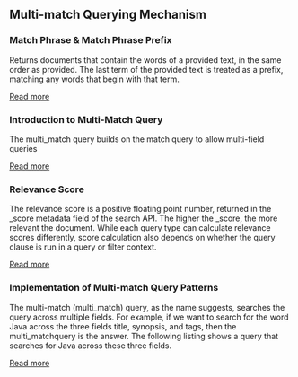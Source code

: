 ## Multi-match Querying Mechanism

### Match Phrase & Match Phrase Prefix

Returns documents that contain the words of a provided text, in the same order as provided. The last term of the provided text is treated as a prefix, matching any words that begin with that term.

[Read more](https://www.elastic.co/guide/en/elasticsearch/reference/current/query-dsl-match-query-phrase-prefix.html)

### Introduction to Multi-Match Query

The multi_match query builds on the match query to allow multi-field queries

[Read more](https://www.elastic.co/guide/en/elasticsearch/reference/current/query-dsl-multi-match-query.html)

### Relevance Score

The relevance score is a positive floating point number, returned in the _score metadata field of the search API. The higher the _score, the more relevant the document. While each query type can calculate relevance scores differently, score calculation also depends on whether the query clause is run in a query or filter context.

[Read more](https://www.elastic.co/guide/en/elasticsearch/reference/current/query-filter-context.html#scoring)

### Implementation of Multi-match Query Patterns

The multi-match (multi_match) query, as the name suggests, searches the query across multiple fields. For example, if we want to search for the word Java across the three fields title, synopsis, and tags, then the multi_matchquery is the answer. The following listing shows a query that searches for Java across these three fields.

[Read more](https://mkonda007.medium.com/elasticsearch-in-action-multi-match-multi-match-queries-5a29ad7efe0)